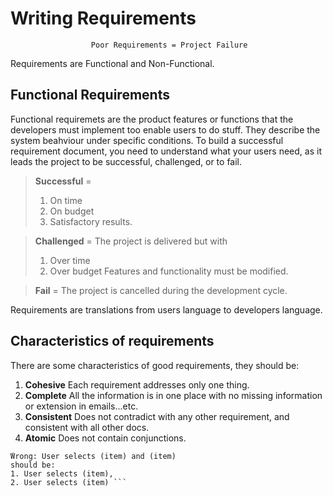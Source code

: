 # Writing Requirements
                      Poor Requirements = Project Failure
Requirements are Functional and Non-Functional.
## Functional Requirements
Functional requiremets are the product features or functions that the developers must implement too enable users to do stuff.
They describe the system beahviour under specific conditions.
To build a successful requirement document, you need to understand what your users need, as it leads the project to be successful, challenged, or to fail.

> **Successful** =
> 1. On time
> 2. On budget
> 3. Satisfactory results.

> **Challenged** = The project is delivered but with
> 1. Over time
> 2. Over budget
> Features and functionality must be modified.

> **Fail** = 
> The project is cancelled during the development cycle.

Requirements are translations from users language to developers language.

## Characteristics of requirements
There are some characteristics of good requirements, they should be:

1. **Cohesive** Each requirement addresses only one thing.
2. **Complete** All the information is in one place with no missing information or extension in emails...etc.
3. **Consistent** Does not contradict with any other requirement, and consistent with all other docs.
4. **Atomic** Does not contain conjunctions.
``` Example:
ًWrong: User selects (item) and (item)
should be:
1. User selects (item),
2. User selects (item) ```
